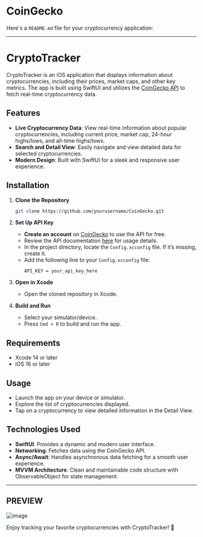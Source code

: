 # CoinGecko
Here's a `README.md` file for your cryptocurrency application:

---

# CryptoTracker

CryptoTracker is an iOS application that displays information about cryptocurrencies, including their prices, market caps, and other key metrics. The app is built using SwiftUI and utilizes the [CoinGecko API](https://docs.coingecko.com/v3.0.1/reference/introduction) to fetch real-time cryptocurrency data.

## Features

- **Live Cryptocurrency Data**: View real-time information about popular cryptocurrencies, including current price, market cap, 24-hour highs/lows, and all-time highs/lows.
- **Search and Detail View**: Easily navigate and view detailed data for selected cryptocurrencies.
- **Modern Design**: Built with SwiftUI for a sleek and responsive user experience.

## Installation

1. **Clone the Repository**
   ```bash
   git clone https://github.com/yourusername/CoinGecko.git
   ```

2. **Set Up API Key**
   - **Create an account** on [CoinGecko](https://www.coingecko.com/) to use the API for free.
   - Review the API documentation [here](https://docs.coingecko.com/v3.0.1/reference/introduction) for usage details.
   - In the project directory, locate the `Config.xcconfig` file. If it’s missing, create it.
   - Add the following line to your `Config.xcconfig` file:
     ```plaintext
     API_KEY = your_api_key_here
     ```

3. **Open in Xcode**
   - Open the cloned repository in Xcode.

4. **Build and Run**
   - Select your simulator/device.
   - Press `Cmd + R` to build and run the app.

## Requirements

- Xcode 14 or later
- iOS 16 or later

## Usage

- Launch the app on your device or simulator.
- Explore the list of cryptocurrencies displayed.
- Tap on a cryptocurrency to view detailed information in the Detail View.

## Technologies Used

- **SwiftUI**: Provides a dynamic and modern user interface.
- **Networking**: Fetches data using the CoinGecko API.
- **Async/Await**: Handles asynchronous data fetching for a smooth user experience.
- **MVVM Architecture**: Clean and maintainable code structure with ObservableObject for state management.

---
## PREVIEW
![image](https://github.com/user-attachments/assets/f3acb495-c349-4acb-b7fc-cef51022336d)


Enjoy tracking your favorite cryptocurrencies with CryptoTracker! 🚀

